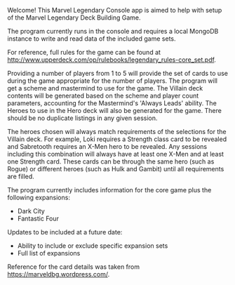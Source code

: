 ﻿Welcome! This Marvel Legendary Console app is aimed to help with setup of the Marvel Legendary Deck Building Game.

The program currently runs in the console and requires a local MongoDB instance to write and read data of the included game sets.

For reference, full rules for the game can be found at http://www.upperdeck.com/op/rulebooks/legendary_rules-core_set.pdf.

Providing a number of players from 1 to 5 will provide the set of cards to use during the game appropriate for the number of players.
The program will get a scheme and mastermind to use for the game.
The Villain deck contents will be generated based on the scheme and player count parameters, accounting for the Mastermind's 'Always Leads' ability.
The Heroes to use in the Hero deck will also be generated for the game.
There should be no duplicate listings in any given session.

The heroes chosen will always match requirements of the selections for the Villain deck.
For example, Loki requires a Strength class card to be revealed and Sabretooth requires an X-Men hero to be revealed.
Any sessions including this combination will always have at least one X-Men and at least one Strength card.
These cards can be through the same hero (such as Rogue) or different heroes (such as Hulk and Gambit) until all requirements are filled.

The program currently includes information for the core game plus the following expansions:
+ Dark City
+ Fantastic Four

Updates to be included at a future date:
+ Ability to include or exclude specific expansion sets
+ Full list of expansions

Reference for the card details was taken from https://marveldbg.wordpress.com/.